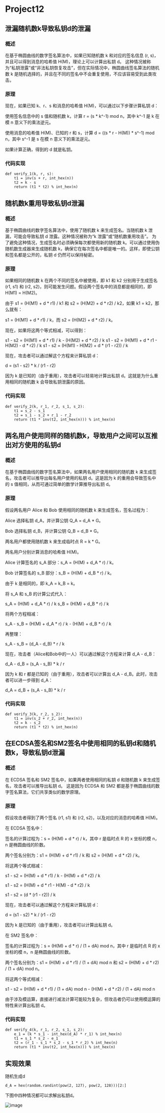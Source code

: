 # Project12

## 泄漏随机数k导致私钥d的泄漏

### 概述

在基于椭圆曲线的数字签名算法中，如果已知随机数 k 和对应的签名信息 (r, s)，并且可以得到消息的哈希值 H(M)，理论上可以计算出私钥 d。
这种情况被称为“私钥泄露”或“非法私钥恢复攻击”，但在实际情况中，椭圆曲线签名算法的随机数 k 是随机选择的，并且在不同的签名中不会重复使用，不应该容易受到此类攻击。

### 原理

现在，如果已知 k、r、s 和消息的哈希值 H(M)，可以通过以下步骤计算私钥 d：

使用签名信息中的 s 值和随机数 k，计算 r = (s * k^-1) mod n，其中 k^-1 是 k 在模 n 意义下的乘法逆元。

使用消息的哈希值 H(M)、已知的 r 和 s，计算 d = ((s * r - H(M)) * s^-1) mod n，其中 s^-1 是 s 在模 n 意义下的乘法逆元。

如果计算正确，得到的 d 就是私钥。

### 代码实现

```
def verify_1(k, r, s):
    t1 = inv(s + r, int_hex(n))
    t2 = k - s
    return (t1 * t2) % int_hex(n)
```

## 随机数k重用导致私钥d泄漏

### 概述

基于椭圆曲线的数字签名算法中，使用了随机数 k 来生成签名。当随机数 k 泄漏，可能会导致私钥 d 泄露。这种情况被称为“k 泄露”或“随机数重用攻击”。
为了避免这种情况，生成签名时必须确保每次都使用新的随机数 k。可以通过使用伪随机数生成器来生成随机数 k，确保它在每次签名中都是唯一的。这样，即使公钥和签名都是公开的，私钥 d 仍然可以保持秘密。

### 原理

如果相同的随机数 k 在两个不同的签名中被使用，即 k1 和 k2 分别用于生成签名 (r1, s1) 和 (r2, s2)，则可能发生问题。假设两个签名中的消息都是相同的，即 H(M1) = H(M2)。

由于 s1 = (H(M1) + d * r1) / k1 和 s2 = (H(M2) + d * r2) / k2，如果 k1 = k2，那么就有：

s1 = (H(M1) + d * r1) / k，而 s2 = (H(M2) + d * r2) / k。

现在，如果将这两个等式相减，可以得到：

s1 - s2 = (H(M1) + d * r1) / k - (H(M2) + d * r2) / k
s1 - s2 = (H(M1) + d * r1 - H(M2) - d * r2) / k
s1 - s2 = (H(M1) - H(M2) + d * (r1 - r2)) / k

现在，攻击者可以通过解这个方程来计算私钥 d：

d = (s1 - s2) * k / (r1 - r2)

因为 k 是已知的（由于重用），攻击者可以轻易地计算出私钥 d。这就是为什么重用相同的随机数 k 会导致私钥泄露的原因。

### 代码实现

```
def verify_2(k, r_1, r_2, s_1, s_2):
    t1 = s_2 - s_1
    t2 = s_1 - s_2 + r_1 - r_2
    return (t1 * inv(t2, int_hex(n))) % int_hex(n)
```

## 两名用户使用同样的随机数k，导致用户之间可以互推出对方使用的私钥d

### 概述

在基于椭圆曲线的数字签名算法中，如果两名用户使用相同的随机数 k 来生成签名，攻击者可以推导出每名用户使用的私钥 d。这是因为 k 的重用会导致签名中的 s 值相同，从而可通过简单的数学计算推导出私钥 d。

### 原理

假设两名用户 Alice 和 Bob 使用相同的随机数 k 来生成签名，签名过程为：

Alice 选择私钥 d_A，并计算公钥 Q_A = d_A * G。

Bob 选择私钥 d_B，并计算公钥 Q_B = d_B * G。

两名用户都使用随机数 k 来生成临时点 R = k * G。

两名用户分别计算消息的哈希值 H(M)。

Alice 计算签名的 s_A 部分：s_A = (H(M) + d_A * r) / k。

Bob 计算签名的 s_B 部分：s_B = (H(M) + d_B * r) / k。

由于 k 是相同的，即 k_A = k_B = k。

将 s_A 和 s_B 的计算公式代入：

s_A = (H(M) + d_A * r) / k
s_B = (H(M) + d_B * r) / k

将两个方程相减：

s_A - s_B = (H(M) + d_A * r) / k - (H(M) + d_B * r) / k

再整理：

s_A - s_B = (d_A - d_B) * r / k

现在，攻击者（Alice和Bob中的一人）可以通过解这个方程来计算 d_A - d_B：

d_A - d_B = (s_A - s_B) * k / r

因为 k 和 r 都是已知的（由于重用），攻击者可以计算出 d_A - d_B。此时，攻击者可以进一步得到 d_A：

d_A = d_B + (s_A - s_B) * k / r

### 代码实现

```
def verify_3(k, r_2, s_2):
    t1 = inv(s_2 + r_2, int_hex(n))
    t2 = k - s_2
    return (t1 * t2) % int_hex(n)
```

## 在ECDSA签名和SM2签名中使用相同的私钥d和随机数k，导致私钥d泄漏

### 概述

在 ECDSA 签名和 SM2 签名中，如果两者使用相同的私钥 d 和随机数 k 来生成签名，攻击者可以推导出私钥 d。
这是因为 ECDSA 和 SM2 都是基于椭圆曲线的数字签名算法，它们共享类似的数学原理。

### 原理

假设攻击者得到了两个签名 (r1, s1) 和 (r2, s2)，以及对应的消息的哈希值 H(M)。

在 ECDSA 签名中：

签名的计算过程为：s = (H(M) + d * r) / k，其中 r 是临时点 R 的 x 坐标的模 n，n 是椭圆曲线的阶数。

两个签名分别为：s1 = (H(M) + d * r1) / k 和 s2 = (H(M) + d * r2) / k。

将这两个等式相减：

s1 - s2 = (H(M) + d * r1) / k - (H(M) + d * r2) / k

s1 - s2 = (H(M) + d * r1 - H(M) - d * r2) / k

s1 - s2 = (d * (r1 - r2)) / k

现在，攻击者可以通过解这个方程来计算私钥 d：

d = (s1 - s2) * k / (r1 - r2)

因为 k 是已知的（由于重用），攻击者可以计算出私钥 d。

在 SM2 签名中：

签名的计算过程为：s = (H(M) + d * r) / (1 + dA) mod n，其中 r 是临时点 R 的 x 坐标的模 n，n 是椭圆曲线的阶数。

两个签名分别为：s1 = (H(M) + d * r1) / (1 + dA) mod n 和 s2 = (H(M) + d * r2) / (1 + dA) mod n。

将这两个等式相减：

s1 - s2 = (H(M) + d * r1) / (1 + dA) mod n - (H(M) + d * r2) / (1 + dA) mod n

由于涉及模运算，直接进行减法计算可能较为复杂，但攻击者仍可以使用模运算的特性来计算出私钥 d。

### 代码实现

```
def verify_4(k, r_1, r_2, s_1, s_2):
    e_1 = (k * s_1 - int_hex(d_A) * r_1) % int_hex(n)
    t1 = s_1 * s_2 - e_1
    t2 = (r_1 - s_1 * s_2 - s_1 * r_2) % int_hex(n)
    return (t1 * inv(t2, int_hex(n))) % int_hex(n)
```

## 实现效果

随机生成d

```
d_A = hex(random.randint(pow(2, 127), pow(2, 128)))[2:]
```

下图中四种情况都可以求解出私钥d。

![image](https://github.com/1-14/Project12/blob/main/7.png)






























